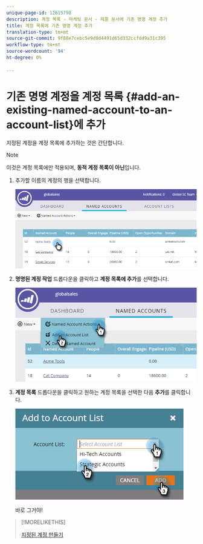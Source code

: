 ```yaml
---
unique-page-id: 12615798
description: 계정 목록 - 마케팅 문서 - 제품 문서에 기존 명명 계정 추가
title: 계정 목록에 기존 명명 계정 추가
translation-type: tm+mt
source-git-commit: 9f88e7cebc5e9d0d4491d65d332ccfdd9a31c395
workflow-type: tm+mt
source-wordcount: '94'
ht-degree: 0%

---
```



# 기존 명명 계정을 계정 목록 {#add-an-existing-named-account-to-an-account-list}에 추가

지정된 계정을 계정 목록에 추가하는 것은 간단합니다.

>[!NOTE]
>
>이것은 계정 목록에만 적용되며, **동적 계정 목록이 아닌**&#x200B;입니다.

1. 추가할 이름의 계정의 행을 선택합니다.

   ![](assets/four-1.png)

1. **명명된 계정 작업** 드롭다운을 클릭하고 **계정 목록에 추가**&#x200B;를 선택합니다.

   ![](assets/five-1.png)

1. **계정 목록** 드롭다운을 클릭하고 원하는 계정 목록을 선택한 다음 **추가**&#x200B;를 클릭합니다.

   ![](assets/six-1.png)

   바로 그거야!

>[!MORELIKETHIS]
>
>[지정된 계정 만들기](/help/marketo/product-docs/target-account-management/target/named-accounts/create-a-named-account.md)
